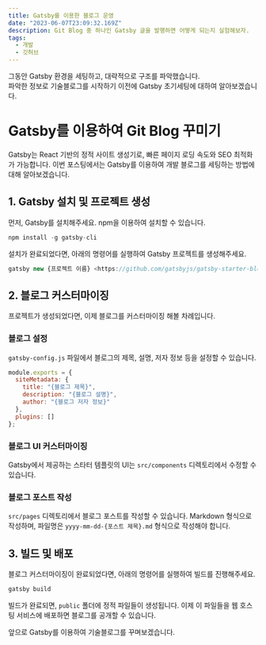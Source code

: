 ```yaml
---
title: Gatsby를 이용한 블로그 운영
date: "2023-06-07T23:09:32.169Z"
description: Git Blog 중 하나인 Gatsby 글을 발행하면 어떻게 되는지 실험해보자.
tags:
  - 개발
  - 깃허브
---
```


그동안 Gatsby 환경을 세팅하고, 대략적으로 구조를 파악했습니다. <br>
파악한 정보로 기술블로그를 시작하기 이전에 Gatsby 초기세팅에 대하여 알아보겠습니다.

# Gatsby를 이용하여 Git Blog 꾸미기

Gatsby는 React 기반의 정적 사이트 생성기로, 빠른 페이지 로딩 속도와 SEO 최적화가 가능합니다. 이번 포스팅에서는 Gatsby를 이용하여 개발 블로그를 세팅하는 방법에 대해 알아보겠습니다.

## 1. Gatsby 설치 및 프로젝트 생성

먼저, Gatsby를 설치해주세요. npm을 이용하여 설치할 수 있습니다.

```jsx
npm install -g gatsby-cli
```

설치가 완료되었다면, 아래의 명령어를 실행하여 Gatsby 프로젝트를 생성해주세요.

```jsx
gatsby new {프로젝트 이름} <https://github.com/gatsbyjs/gatsby-starter-blog>
```

## 2. 블로그 커스터마이징

프로젝트가 생성되었다면, 이제 블로그를 커스터마이징 해볼 차례입니다.

### 블로그 설정

`gatsby-config.js` 파일에서 블로그의 제목, 설명, 저자 정보 등을 설정할 수 있습니다.

```jsx
module.exports = {
  siteMetadata: {
    title: "{블로그 제목}",
    description: "{블로그 설명}",
    author: "{블로그 저자 정보}"
  },
  plugins: []
};
```
### 블로그 UI 커스터마이징

Gatsby에서 제공하는 스타터 템플릿의 UI는 `src/components` 디렉토리에서 수정할 수 있습니다.

### 블로그 포스트 작성

`src/pages` 디렉토리에서 블로그 포스트를 작성할 수 있습니다. Markdown 형식으로 작성하며, 파일명은 `yyyy-mm-dd-{포스트 제목}.md` 형식으로 작성해야 합니다.

## 3. 빌드 및 배포

블로그 커스터마이징이 완료되었다면, 아래의 명령어를 실행하여 빌드를 진행해주세요.

```jsx
gatsby build
```

빌드가 완료되면, `public` 폴더에 정적 파일들이 생성됩니다. 이제 이 파일들을 웹 호스팅 서비스에 배포하면 블로그를 공개할 수 있습니다.

앞으로 Gatsby를 이용하여 기술블로그를 꾸며보겠습니다.